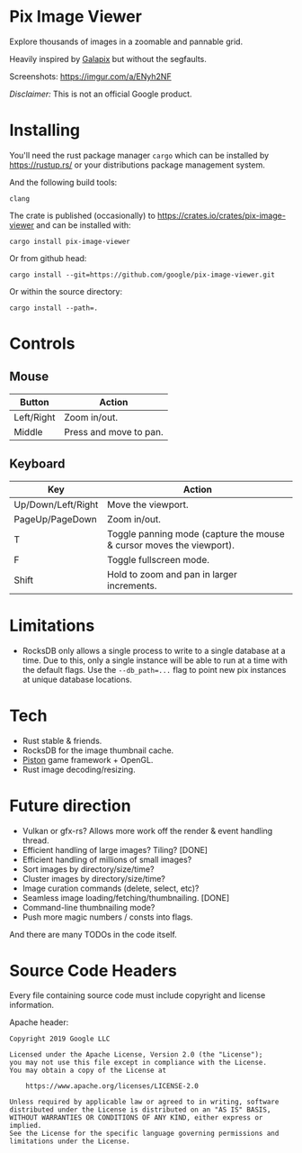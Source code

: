 # Pix Image Viewer

Explore thousands of images in a zoomable and pannable grid.

Heavily inspired by [Galapix](https://github.com/Galapix/galapix) but without
the segfaults.

Screenshots: https://imgur.com/a/ENyh2NF

*Disclaimer:* This is not an official Google product.

# Installing

You'll need the rust package manager `cargo` which can be installed by
https://rustup.rs/ or your distributions package management system.

And the following build tools:

    clang

The crate is published (occasionally) to
https://crates.io/crates/pix-image-viewer and can be installed with:

    cargo install pix-image-viewer

Or from github head:

    cargo install --git=https://github.com/google/pix-image-viewer.git

Or within the source directory:

    cargo install --path=.

# Controls

## Mouse

| Button | Action |
| ------ | ------ |
| Left/Right | Zoom in/out. |
| Middle | Press and move to pan. |

## Keyboard

| Key | Action |
| ------ | ------ |
| Up/Down/Left/Right | Move the viewport. |
| PageUp/PageDown | Zoom in/out. |
| T | Toggle panning mode (capture the mouse & cursor moves the viewport). |
| F | Toggle fullscreen mode. |
| Shift | Hold to zoom and pan in larger increments. |

# Limitations

*   RocksDB only allows a single process to write to a single database at a
    time. Due to this, only a single instance will be able to run at a time with
    the default flags. Use the `--db_path=...` flag to point new pix instances
    at unique database locations.

# Tech

*   Rust stable & friends.
*   RocksDB for the image thumbnail cache.
*   [Piston](https://www.piston.rs/) game framework + OpenGL.
*   Rust image decoding/resizing.

# Future direction

*   Vulkan or gfx-rs? Allows more work off the render & event handling thread.
*   Efficient handling of large images? Tiling? [DONE]
*   Efficient handling of millions of small images?
*   Sort images by directory/size/time?
*   Cluster images by directory/size/time?
*   Image curation commands (delete, select, etc)?
*   Seamless image loading/fetching/thumbnailing. [DONE]
*   Command-line thumbnailing mode?
*   Push more magic numbers / consts into flags.

And there are many TODOs in the code itself.

# Source Code Headers

Every file containing source code must include copyright and license
information.

Apache header:

    Copyright 2019 Google LLC

    Licensed under the Apache License, Version 2.0 (the "License");
    you may not use this file except in compliance with the License.
    You may obtain a copy of the License at

        https://www.apache.org/licenses/LICENSE-2.0

    Unless required by applicable law or agreed to in writing, software
    distributed under the License is distributed on an "AS IS" BASIS,
    WITHOUT WARRANTIES OR CONDITIONS OF ANY KIND, either express or implied.
    See the License for the specific language governing permissions and
    limitations under the License.
